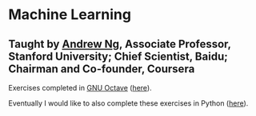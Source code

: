 # Machine Learning
## Taught by [Andrew Ng](http://www.andrewng.org/), Associate Professor, Stanford University; Chief Scientist, Baidu; Chairman and Co-founder, Coursera

Exercises completed in [GNU Octave](https://www.gnu.org/software/octave/) ([here](./octave)).

Eventually I would like to also complete these exercises in Python ([here](./python)).
